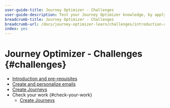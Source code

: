 ```yaml
---
user-guide-title: Journey Optimizer - Challenges
user-guide-description: Test your Journey Optimizer knowledge, by applying what you have learned to solving real life use cases.
breadcrumb-title: Journey Optimizer - Challenges
breadcrumb-url: /docs/journey-optimizer-learn/challenges/introduction-and-pre-requisites.html
index: yes
---
```


# Journey Optimizer - Challenges {#challenges}

+ [Introduction and pre-requisites](/help/challenges/introduction-and-pre-requisites.md)
+ [Create and personalize emails](/help/challenges/create-and-personalize-emails.md)
+ [Create Journeys](/help/challenges/create-journeys-challenge.md)
+ Check your work {#check-your-work}
  + [Create Journeys](/help/challenges/check-your-work/create-journeys.md)
  